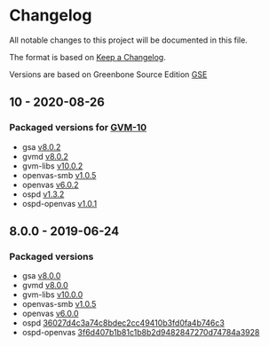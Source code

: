 # Changelog

All notable changes to this project will be documented in this file.

The format is based on [Keep a Changelog](https://keepachangelog.com/en/1.0.0/).

Versions are based on Greenbone Source Edition [GSE](https://community.greenbone.net/t/about-the-greenbone-source-edition-gse-category/176)

## 10 - 2020-08-26

### Packaged versions for [GVM-10](https://community.greenbone.net/t/gvm-10-old-old-stable-initial-release-2019-04-05/208)
- gsa [v8.0.2](https://github.com/greenbone/gsa/releases/tag/v8.0.2)
- gvmd [v8.0.2](https://github.com/greenbone/gvmd/releases/tag/v8.0.2)
- gvm-libs [v10.0.2](https://github.com/greenbone/gvm-libs/releases/tag/v10.0.2)
- openvas-smb [v1.0.5](https://github.com/greenbone/openvas-smb/releases/tag/v1.0.5)
- openvas [v6.0.2](https://github.com/greenbone/openvas/releases/tag/v6.0.2)
- ospd [v1.3.2](https://github.com/greenbone/ospd/releases/tag/v1.3.2)
- ospd-openvas [v1.0.1](https://github.com/greenbone/ospd-openvas/releases/tag/v1.0.1)

## 8.0.0 - 2019-06-24

### Packaged versions
- gsa [v8.0.0](https://github.com/greenbone/gsa/releases/tag/v8.0.00)
- gvmd [v8.0.0](https://github.com/greenbone/gvmd/releases/tag/v8.0.0)
- gvm-libs [v10.0.0](https://github.com/greenbone/gvm-libs/releases/tag/v10.0.0)
- openvas-smb [v1.0.5](https://github.com/greenbone/openvas-smb/releases/tag/v1.0.5)
- openvas [v6.0.0](https://github.com/greenbone/openvas/releases/tag/v6.0.0)
- ospd [36027d4c3a74c8bdec2cc49410b3fd0fa4b746c3](https://github.com/greenbone/ospd/commit/36027d4c3a74c8bdec2cc49410b3fd0fa4b746c3)
- ospd-openvas [3f6d407b1b81c1b8b2d9482847270d74784a3928](https://github.com/greenbone/ospd-openvas/commit/3f6d407b1b81c1b8b2d9482847270d74784a3928)
